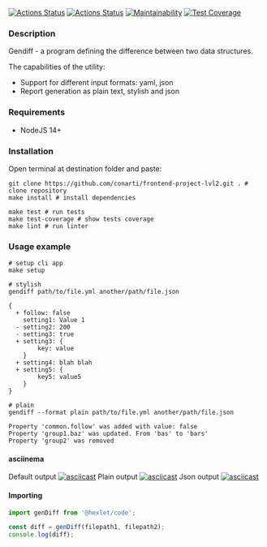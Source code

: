 [![Actions Status](https://github.com/conarti/frontend-project-lvl2/workflows/hexlet-check/badge.svg)](https://github.com/conarti/frontend-project-lvl2/actions)
[![Actions Status](https://github.com/conarti/frontend-project-lvl2/workflows/eslint%20and%20tests/badge.svg)](https://github.com/conarti/frontend-project-lvl2/actions)
[![Maintainability](https://api.codeclimate.com/v1/badges/574923cf107107fbd382/maintainability)](https://codeclimate.com/github/conarti/frontend-project-lvl2/maintainability)
[![Test Coverage](https://api.codeclimate.com/v1/badges/574923cf107107fbd382/test_coverage)](https://codeclimate.com/github/conarti/frontend-project-lvl2/test_coverage)

### Description

Gendiff - a program defining the difference between two data structures.

The capabilities of the utility:
- Support for different input formats: yaml, json
- Report generation as plain text, stylish and json

### Requirements
- NodeJS 14+

### Installation
Open terminal at destination folder and paste:
```shell
git clone https://github.com/conarti/frontend-project-lvl2.git . # clone repository
make install # install dependencies
```
```shell
make test # run tests
make test-coverage # show tests coverage
make lint # run linter
```

### Usage example
```shell
# setup cli app
make setup
```
```shell
# stylish
gendiff path/to/file.yml another/path/file.json

{
  + follow: false
    setting1: Value 1
  - setting2: 200
  - setting3: true
  + setting3: {
        key: value
    }
  + setting4: blah blah
  + setting5: {
        key5: value5
    }
}
```
```shell
# plain
gendiff --format plain path/to/file.yml another/path/file.json

Property 'common.follow' was added with value: false
Property 'group1.baz' was updated. From 'bas' to 'bars'
Property 'group2' was removed
```

#### asciinema
Default output
[![asciicast](https://asciinema.org/a/9sWtgzURSgufq2PC87sBRvhyG.svg)](https://asciinema.org/a/9sWtgzURSgufq2PC87sBRvhyG)
Plain output
[![asciicast](https://asciinema.org/a/458036.svg)](https://asciinema.org/a/458036)
Json output
[![asciicast](https://asciinema.org/a/458037.svg)](https://asciinema.org/a/458037)
#### Importing
```javascript
import genDiff from '@hexlet/code';

const diff = genDiff(filepath1, filepath2);
console.log(diff);
```
